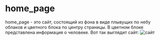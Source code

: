 # home_page
home_page - это сайт, состоящий из фона в виде плывущих по небу облаков и цветного блока по центру страницы. В цветном блоке представлена информация о человеке.
Вот так выглядит сайт:
![сайт](https://github.com/Abagado/home_page/assets/147521764/df8236ab-3342-42e5-b297-24b6baacfe15)


